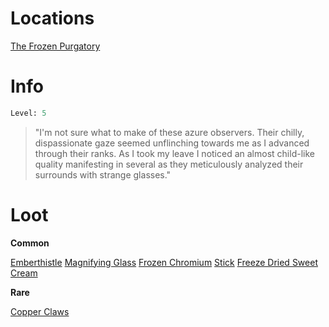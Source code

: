 <!-- TITLE: a frosted watcher -->
# Locations
[The Frozen Purgatory](purgatory)

# Info

```perl
Level: 5
```
> "I'm not sure what to make of these azure observers.  Their chilly, dispassionate gaze seemed unflinching towards me as I advanced through their ranks.  As I took my leave I noticed an almost child-like quality manifesting in several as they meticulously analyzed their surrounds with strange glasses."

# Loot

**Common**

[Emberthistle](emberthistle)
[Magnifying Glass](magnifying-glass)
[Frozen Chromium](frozen-chromium)
[Stick](stick)
[Freeze Dried Sweet Cream](freeze-dried-sweet-cream)


**Rare**

[Copper Claws](copper-claws)